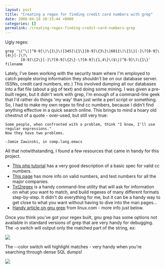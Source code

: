 ```yaml
---
layout: post
title: "Creating a regex for finding credit card numbers with grep"
date: 2008-04-18 20:33:44 +0000
categories: []
permalink: /creating-regex-finding-credit-card-numbers-grep
---
```




Ugly regex:

    grep '\(^\|[^0-9]\)\{1\}\([345]\{1\}[0-9]\{3\}\|6011\)\{1\}[-]\?[0-9]\{4\}[-]\?\
           [0-9]\{2\}[-]\?[0-9]\{2\}-\?[0-9]\{1,4\}\($\|[^0-9]\)\{1\}' filename

Lately, I\'ve been working with the security team where I\'m employed to
catch people storing information they shouldn\'t be on our database
server. (SSNs, credit card numbers, etc.) This involved dumping all our
databases into a flat file (about a gig of text) and doing some mining.
I was given a pre-built regex, but it didn\'t work with grep, I\'m
enough of a command-line geek that I\'d rather do things \'my way\' than
just write a perl script or something. So, I had to make my own regex to
find cc numbers, because I didn\'t find anything effective in a quick
search online. This brings to mind a hoary old chestnut of a quote -
over-used, but still very true:

    Some people, when confronted with a problem, think "I know, I'll use regular expressions." 
    Now they have two problems. 

    -Jamie Zawinski, in comp.lang.emacs

All that notwithstanding, I found a few resources that came in handy for
this project.

-   [This php
    tutorial](http://www.sitepoint.com/article/card-validation-class-php)
    has a very good description of a basic spec for valid cc numbers.
-   [This page](http://credit-card-information.elliottback.com/) has
    more info on valid numbers, and test numbers for all the major
    companies.
-   [Txt2regex](http://txt2regex.sourceforge.net/) is a handy
    command-line utility that will ask for information on what you want
    to match, and build regexes of many different formats step-by-step.
    It didn\'t do everything for me, but it can be a handy way to get
    close to what you want without having to dive into the man pages\...
-   [Handy article on gnu grep](http://www.linux.com/articles/54514)
    from linux.com - more info just below.

Once you think you\'ve got your regex built, gnu grep has some options
not available in standard versions of grep that are very handy for
debugging. The -o switch will output only the matched part of the
string, ex:

![](http://reluctanthacker.rollett.org/sites/default/files/Picture%2011.png)

The \--color switch will highlight matches - very handy when you\'re
searching through dense SQL dumps!

![](http://reluctanthacker.rollett.org/sites/default/files/Picture%2010.png)




